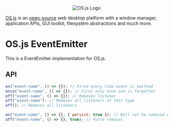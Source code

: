 <p align="center">
  <img alt="OS.js Logo" src="https://raw.githubusercontent.com/os-js/gfx/master/logo-big.png" />
</p>

[OS.js](https://www.os-js.org/) is an [open-source](https://raw.githubusercontent.com/os-js/OS.js/master/LICENSE) web desktop platform with a window manager, application APIs, GUI toolkit, filesystem abstractions and much more.

# OS.js EventEmitter

This is a EventEmitter implementation for OS.js.

## API

```javascript
on("event-name", () => {}); // Fired every time event is emitted
once("event-name", () => {}); // Fires only once and is forgotten
off("event-name", () => {}); // Removes listener
off("event-name"); // Removes all listeners of this type
off(); // Removes all listeners

on("event-name", () => {}, { persist: true }); // Will not be removed unless forced
off("event-name", () => {}, true); // Force removal
```
